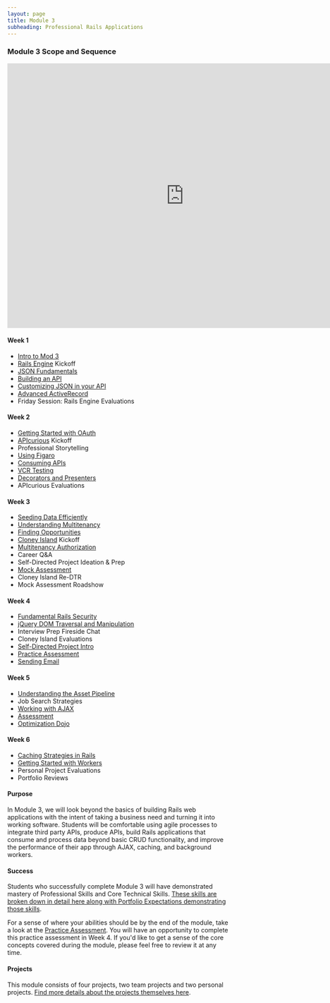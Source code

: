 ```yaml
---
layout: page
title: Module 3
subheading: Professional Rails Applications
---
```


### Module 3 Scope and Sequence

<iframe src="https://calendar.google.com/calendar/embed?mode=week&src=casimircreative.com_e9k9b6n7bok174ilmqbfdr0sc4@group.calendar.google.com&ctz=America/Denver" style="border-width:0" width="800" height="600" frameborder="0" scrolling="no"></iframe>

#### Week 1

* [Intro to Mod 3](lessons/intro_mod_three)
* [Rails Engine](projects/rails_engine) Kickoff
* [JSON Fundamentals](lessons/json_fundementals)
* [Building an API](lessons/building_an_api)
* [Customizing JSON in your API](lessons/customizing_json_in_your_api)
* [Advanced ActiveRecord](slides/advanced_activerecord)
* Friday Session: Rails Engine Evaluations

#### Week 2

* [Getting Started with OAuth](lessons/getting_started_with_oauth)
* [APIcurious](projects/apicurious) Kickoff
* Professional Storytelling
* [Using Figaro](lessons/using_figaro)
* [Consuming APIs](lessons/consuming_an_api)
* [VCR Testing](lessons/testing_against_third_party_apis)
* [Decorators and Presenters](slides/decorators_and_presenters.md)
* APIcurious Evaluations

#### Week 3

* [Seeding Data Efficiently](lessons/seeding_data_efficiently)
* [Understanding Multitenancy](lessons/understanding_multitenancy)
* [Finding Opportunities](https://github.com/turingschool/professional_skills/blob/master/job_search_strategy.md)
* [Cloney Island](projects/cloney_island) Kickoff
* [Multitenancy Authorization](lessons/multitenancy_authorization)
* Career Q&A
* Self-Directed Project Ideation & Prep
* [Mock Assessment](lessons/diagnostic)
* Cloney Island Re-DTR
* Mock Assessment Roadshow

#### Week 4

* [Fundamental Rails Security](lessons/fundamental_rails_security)
* [jQuery DOM Traversal and Manipulation](lessons/jquery_dom_traversal_and_manipulation)
* Interview Prep Fireside Chat
* Cloney Island Evaluations
* [Self-Directed Project Intro](projects/self_directed_project)
* [Practice Assessment](lessons/practice_assessment)
* [Sending Email](lessons/sending_email_sendgrid)

#### Week 5

* [Understanding the Asset Pipeline](lessons/understanding_the_asset_pipeline)
* Job Search Strategies
* [Working with AJAX](lessons/getting_started_with_ajax)
* [Assessment](lessons/assessment)
* [Optimization Dojo](lessons/caching_in_rails)

#### Week 6

* [Caching Strategies in Rails](lessons/caching_in_rails)
* [Getting Started with Workers](lessons/intro_to_background_workers)
* Personal Project Evaluations
* Portfolio Reviews

#### Purpose

In Module 3, we will look beyond the basics of building Rails web applications with the intent of taking a business need and turning it into working software. Students will be comfortable using agile processes to integrate third party APIs, produce APIs, build Rails applications that consume and process data beyond basic CRUD functionality, and improve the performance of their app through AJAX, caching, and background workers.

#### Success

Students who successfully complete Module 3 will have demonstrated mastery of Professional Skills and Core Technical Skills.
[These skills are broken down in detail here along with Portfolio Expectations demonstrating those skills](success).

For a sense of where your abilities should be by the end of the module, take a look at the [Practice Assessment](lessons/practice_assessment). You will have an opportunity to complete this practice assessment in Week 4. If you'd like to get a sense of the core concepts covered during the module, please feel free to review it at any time.

#### Projects

This module consists of four projects, two team projects and two personal projects. [Find more details about the projects themselves here](projects_overview).
